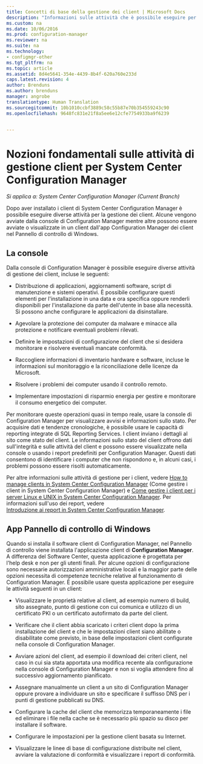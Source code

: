 ```yaml
---
title: Concetti di base della gestione dei client | Microsoft Docs
description: "Informazioni sulle attività che è possibile eseguire per gestire i client di System Center Configuration Manager."
ms.custom: na
ms.date: 10/06/2016
ms.prod: configuration-manager
ms.reviewer: na
ms.suite: na
ms.technology:
- configmgr-other
ms.tgt_pltfrm: na
ms.topic: article
ms.assetid: 8d4e5641-354e-4439-8b4f-620a760e233d
caps.latest.revision: 4
author: Brenduns
ms.author: brenduns
manager: angrobe
translationtype: Human Translation
ms.sourcegitcommit: 10b1010ccbf3889c58c55b87e70b354559243c90
ms.openlocfilehash: 9648fc831e21f8a5ee6e12cfe7754933ba9f6239


---
```

# <a name="fundamentals-of-client-management-tasks-for-system-center-configuration-manager"></a>Nozioni fondamentali sulle attività di gestione client per System Center Configuration Manager

*Si applica a: System Center Configuration Manager (Current Branch)*

Dopo aver installato i client di System Center Configuration Manager è possibile eseguire diverse attività per la gestione dei client.  Alcune vengono avviate dalla console di Configuration Manager mentre altre possono essere avviate o visualizzate in un client dall'app Configuration Manager dei client nel Pannello di controllo di Windows.  

## <a name="the-console"></a>La console  
 Dalla console di Configuration Manager è possibile eseguire diverse attività di gestione dei client, incluse le seguenti:  

-   Distribuzione di applicazioni, aggiornamenti software, script di manutenzione e sistemi operativi. È possibile configurare questi elementi per l'installazione in una data e ora specifica oppure renderli disponibili per l'installazione da parte dell'utente in base alla necessità. Si possono anche configurare le applicazioni da disinstallare.  

-   Agevolare la protezione dei computer da malware e minacce alla protezione e notificare eventuali problemi rilevati.  

-   Definire le impostazioni di configurazione del client che si desidera monitorare e risolvere eventuali mancate conformità.  

-   Raccogliere informazioni di inventario hardware e software, incluse le informazioni sul monitoraggio e la riconciliazione delle licenze da Microsoft.  

-   Risolvere i problemi dei computer usando il controllo remoto.  

-   Implementare impostazioni di risparmio energia per gestire e monitorare il consumo energetico dei computer.  

Per monitorare queste operazioni quasi in tempo reale, usare la console di Configuration Manager per visualizzare avvisi e informazioni sullo stato. Per acquisire dati e tendenze cronologiche, è possibile usare le capacità di reporting integrate di SQL Reporting Services.  I client inviano i dettagli al sito come stato del client.  Le informazioni sullo stato del client offrono dati sull'integrità e sulle attività del client e possono essere visualizzate nella console o usando i report predefiniti per Configuration Manager. Questi dati consentono di identificare i computer che non rispondono e, in alcuni casi, i problemi possono essere risolti automaticamente.  

 Per altre informazioni sulle attività di gestione per i client, vedere  [How to manage clients in System Center Configuration Manager](../../core/clients/manage/manage-clients.md) (Come gestire i client in System Center Configuration Manager) e [Come gestire i client per i server Linux e UNIX in System Center Configuration Manager](../../core/clients/manage/manage-clients-for-linux-and-unix-servers.md). Per informazioni sull'uso dei report, vedere   
            [Introduzione ai report in System Center Configuration Manager](../../core/servers/manage/introduction-to-reporting.md).  

## <a name="the-windows-control-panel-app"></a>App Pannello di controllo di Windows  
 Quando si installa il software client di Configuration Manager, nel Pannello di controllo viene installata l'applicazione client di **Configuration Manager**. A differenza del Software Center, questa applicazione è progettata per l'help desk e non per gli utenti finali. Per alcune opzioni di configurazione sono necessarie autorizzazioni amministrative locali e la maggior parte delle opzioni necessita di competenze tecniche relative al funzionamento di Configuration Manager. È possibile usare questa applicazione per eseguire le attività seguenti in un client:  

-   Visualizzare le proprietà relative al client, ad esempio numero di build, sito assegnato, punto di gestione con cui comunica e utilizzo di un certificato PKI o un certificato autofirmato da parte del client.  

-   Verificare che il client abbia scaricato i criteri client dopo la prima installazione del client e che le impostazioni client siano abilitate o disabilitate come previsto, in base delle impostazioni client configurate nella console di Configuration Manager.  

-   Avviare azioni del client, ad esempio il download dei criteri client, nel caso in cui sia stata apportata una modifica recente ala configurazione nella console di Configuration Manager e non si voglia attendere fino al successivo aggiornamento pianificato.  

-   Assegnare manualmente un client a un sito di Configuration Manager oppure provare a individuare un sito e specificare il suffisso DNS per i punti di gestione pubblicati su DNS.  

-   Configurare la cache del client che memorizza temporaneamente i file ed eliminare i file nella cache se è necessario più spazio su disco per installare il software.  

-   Configurare le impostazioni per la gestione client basata su Internet.  

-   Visualizzare le linee di base di configurazione distribuite nel client, avviare la valutazione di conformità e visualizzare i report di conformità.  



<!--HONumber=Dec16_HO3-->


